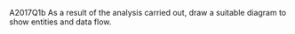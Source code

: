 A2017Q1b
As a result of the analysis carried out, draw a suitable diagram to show entities and data flow.
